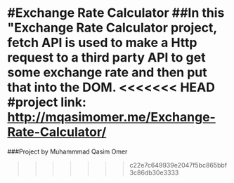 #Exchange Rate Calculator
##In this "Exchange Rate Calculator project, fetch API is used to make a Http request to a third party API to get some exchange rate and then put that into the DOM.
<<<<<<< HEAD
#project link:
http://mqasimomer.me/Exchange-Rate-Calculator/
=======
###Project by Muhammmad Qasim Omer
>>>>>>> c22e7c649939e2047f5bc865bbf3c86db30e3333
